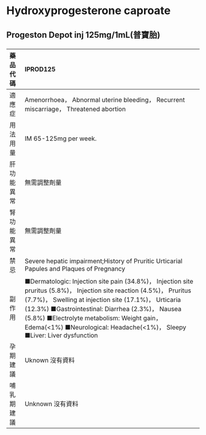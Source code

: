 # Hydroxyprogesterone caproate

## Progeston Depot inj 125mg/1mL(普寶胎)

##### 

| 藥品代碼   | IPROD125                                                                                                                                                                                                                                                                                                                                                     |
|:-----------|:-------------------------------------------------------------------------------------------------------------------------------------------------------------------------------------------------------------------------------------------------------------------------------------------------------------------------------------------------------------|
| 適應症     | Amenorrhoea， Abnormal uterine bleeding， Recurrent miscarriage， Threatened abortion                                                                                                                                                                                                                                                                        |
| 用法用量   | IM 65-125mg per week.                                                                                                                                                                                                                                                                                                                                        |
| 肝功能異常 | 無需調整劑量                                                                                                                                                                                                                                                                                                                                                 |
| 腎功能異常 | 無需調整劑量                                                                                                                                                                                                                                                                                                                                                 |
| 禁忌       | Severe hepatic impairment;History of Pruritic Urticarial Papules and Plaques of Pregnancy                                                                                                                                                                                                                                                                    |
| 副作用     | ■Dermatologic: Injection site pain (34.8%)， Injection site pruritus (5.8%)， Injection site reaction (4.5%)， Pruritus (7.7%)， Swelling at injection site (17.1%)， Urticaria (12.3%) ■Gastrointestinal: Diarrhea (2.3%)， Nausea (5.8%) ■Electrolyte metabolism: Weight gain， Edema(<1%) ■Neurological: Headache(<1%)， Sleepy ■Liver: Liver dysfunction |
| 孕期建議   | Uknown 沒有資料                                                                                                                                                                                                                                                                                                                                              |
| 哺乳期建議 | Unknown 沒有資料                                                                                                                                                                                                                                                                                                                                             |

